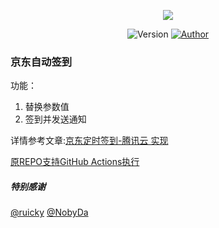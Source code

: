 
<p align="center">
    <img src="https://cdn.jsdelivr.net/gh/Johnson8888/jd_sign_bot/0.png">
</p>


<p align="center">
    <img alt="Version" src="https://img.shields.io/badge/release-0.0.1-blue"/>
    <a href="https://github.com/ruicky">
        <img alt="Author" src="https://img.shields.io/badge/author-fulade-blueviolet"/>
    </a>
</p>


### 京东自动签到
功能：

1. 替换参数值
2. 签到并发送通知

详情参考文章:[京东定时签到-腾讯云 实现](http://fulade.me/tips-jd-auto-sigh-2.html)



[原REPO支持GitHub Actions执行](https://github.com/ruicky/jd_sign_bot)

##### 特别感谢
[@ruicky](https://github.com/ruicky)
[@NobyDa](https://github.com/NobyDa)






